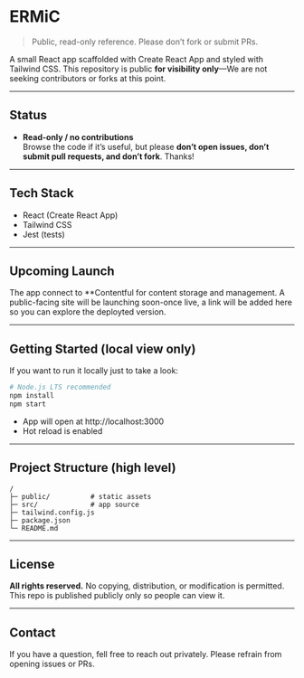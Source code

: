 # ERMiC

> Public, read-only reference. Please don’t fork or submit PRs.

A small React app scaffolded with Create React App and styled with Tailwind CSS. This repository is public **for visibility only**—We are not seeking contributors or forks at this point.

---

## Status

- **Read-only / no contributions**  
  Browse the code if it’s useful, but please **don’t open issues, don’t submit pull requests, and don’t fork**. Thanks!

---

## Tech Stack

- React (Create React App)
- Tailwind CSS
- Jest (tests)

---

## Upcoming Launch

The app connect to **Contentful for content storage and management.
A public-facing site will be launching soon-once live, a link will be added here so you can explore the deployted version.

---

## Getting Started (local view only)

If you want to run it locally just to take a look:

```bash
# Node.js LTS recommended
npm install
npm start
```
- App will open at http://localhost:3000
- Hot reload is enabled

---

## Project Structure (high level)

```arduino
/
├─ public/          # static assets
├─ src/             # app source
├─ tailwind.config.js
├─ package.json
└─ README.md
```
---

## License

**All rights reserved.**
No copying, distribution, or modification is permitted. This repo is published publicly only so people can view it.

---

## Contact

If you have a question, fell free to reach out privately. Please refrain from opening issues or PRs.